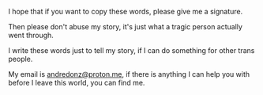I hope that if you want to copy these words, please give me a signature.

Then please don't abuse my story, it's just what a tragic person actually went through.

I write these words just to tell my story, if I can do something for other trans people.

My email is andredonz@proton.me, if there is anything I can help you with before I leave this world, you can find me.